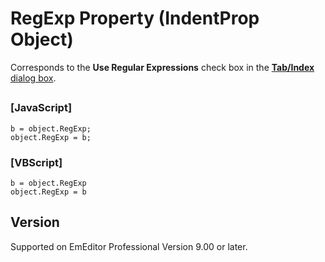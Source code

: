 # RegExp Property (IndentProp Object)

Corresponds to the **Use Regular Expressions** check box in the
[**Tab/Index** dialog box](../../dlg/properties/general/indent/index).

## 

### \[JavaScript\]

```
b = object.RegExp;
object.RegExp = b;
```

### \[VBScript\]

```
b = object.RegExp
object.RegExp = b
```

## Version

Supported on EmEditor Professional Version 9.00 or later.
